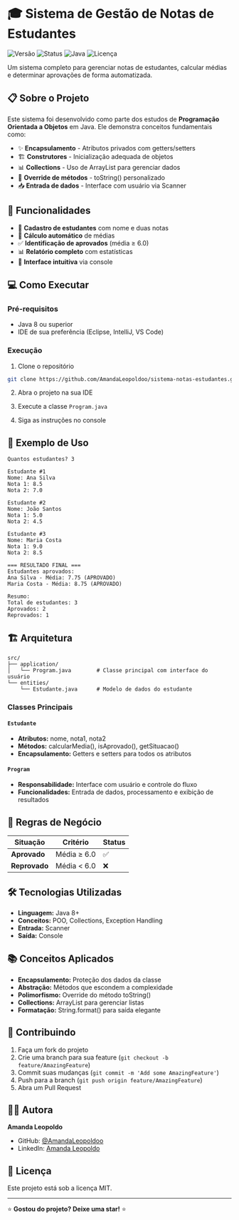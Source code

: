 # 🎓 Sistema de Gestão de Notas de Estudantes

![Versão](https://img.shields.io/badge/versão-1.0.0-blue)
![Status](https://img.shields.io/badge/status-concluído-brightgreen)
![Java](https://img.shields.io/badge/Java-11+-orange)
![Licença](https://img.shields.io/badge/licença-MIT-green)

Um sistema completo para gerenciar notas de estudantes, calcular médias e determinar aprovações de forma automatizada.

## 📋 Sobre o Projeto

Este sistema foi desenvolvido como parte dos estudos de **Programação Orientada a Objetos** em Java. Ele demonstra conceitos fundamentais como:

- ✨ **Encapsulamento** - Atributos privados com getters/setters
- 🏗️ **Construtores** - Inicialização adequada de objetos
- 📊 **Collections** - Uso de ArrayList para gerenciar dados
- 🔄 **Override de métodos** - toString() personalizado
- 📥 **Entrada de dados** - Interface com usuário via Scanner

## 🚀 Funcionalidades

- 📝 **Cadastro de estudantes** com nome e duas notas
- 🧮 **Cálculo automático** de médias
- ✅ **Identificação de aprovados** (média ≥ 6.0)
- 📊 **Relatório completo** com estatísticas
- 🎯 **Interface intuitiva** via console

## 💻 Como Executar

### Pré-requisitos
- Java 8 ou superior
- IDE de sua preferência (Eclipse, IntelliJ, VS Code)

### Execução
1. Clone o repositório
```bash
git clone https://github.com/AmandaLeopoldoo/sistema-notas-estudantes.git
```

2. Abra o projeto na sua IDE

3. Execute a classe `Program.java`

4. Siga as instruções no console

## 📱 Exemplo de Uso

```
Quantos estudantes? 3

Estudante #1
Nome: Ana Silva
Nota 1: 8.5
Nota 2: 7.0

Estudante #2
Nome: João Santos
Nota 1: 5.0
Nota 2: 4.5

Estudante #3
Nome: Maria Costa
Nota 1: 9.0
Nota 2: 8.5

=== RESULTADO FINAL ===
Estudantes aprovados:
Ana Silva - Média: 7.75 (APROVADO)
Maria Costa - Média: 8.75 (APROVADO)

Resumo:
Total de estudantes: 3
Aprovados: 2
Reprovados: 1
```

## 🏗️ Arquitetura

```
src/
├── application/
│   └── Program.java        # Classe principal com interface do usuário
└── entities/
    └── Estudante.java      # Modelo de dados do estudante
```

### Classes Principais

#### `Estudante`
- **Atributos:** nome, nota1, nota2
- **Métodos:** calcularMedia(), isAprovado(), getSituacao()
- **Encapsulamento:** Getters e setters para todos os atributos

#### `Program`
- **Responsabilidade:** Interface com usuário e controle do fluxo
- **Funcionalidades:** Entrada de dados, processamento e exibição de resultados

## 🎯 Regras de Negócio

| Situação | Critério | Status |
|----------|----------|---------|
| **Aprovado** | Média ≥ 6.0 | ✅ |
| **Reprovado** | Média < 6.0 | ❌ |

## 🛠️ Tecnologias Utilizadas

- **Linguagem:** Java 8+
- **Conceitos:** POO, Collections, Exception Handling
- **Entrada:** Scanner
- **Saída:** Console

## 📚 Conceitos Aplicados

- **Encapsulamento:** Proteção dos dados da classe
- **Abstração:** Métodos que escondem a complexidade
- **Polimorfismo:** Override do método toString()
- **Collections:** ArrayList para gerenciar listas
- **Formatação:** String.format() para saída elegante

## 🤝 Contribuindo

1. Faça um fork do projeto
2. Crie uma branch para sua feature (`git checkout -b feature/AmazingFeature`)
3. Commit suas mudanças (`git commit -m 'Add some AmazingFeature'`)
4. Push para a branch (`git push origin feature/AmazingFeature`)
5. Abra um Pull Request

## 👩‍💻 Autora

**Amanda Leopoldo**
- GitHub: [@AmandaLeopoldoo](https://github.com/AmandaLeopoldoo)
- LinkedIn: [Amanda Leopoldo](https://linkedin.com/in/amanda-leopoldo)

## 📝 Licença

Este projeto está sob a licença MIT.

---

⭐ **Gostou do projeto? Deixe uma star!** ⭐
